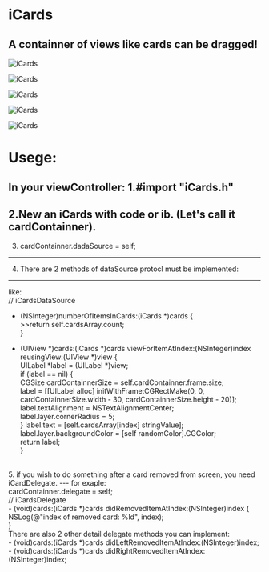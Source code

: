 # iCards
A containner of views like cards can be dragged!
---




![iCards](https://github.com/DingHub/iCards/blob/master/ScreenShort/0.png)

![iCards](https://github.com/DingHub/iCards/blob/master/ScreenShort/1.png)

![iCards](https://github.com/DingHub/iCards/blob/master/ScreenShort/2.png)

![iCards](https://github.com/DingHub/iCards/blob/master/ScreenShort/3.png)

![iCards](https://github.com/DingHub/iCards/blob/master/ScreenShort/4.png)


Usege:
===
In your viewController:
1.#import "iCards.h"
---
2.New an iCards with code or ib. (Let's call it cardContainner).
---
3. cardContainner.dadaSource = self;
---
4. There are 2 methods of dataSource protocl must be implemented:
---
like:<br>
// iCardsDataSource<br>
- (NSInteger)numberOfItemsInCards:(iCards *)cards {<br>
        >>return self.cardsArray.count;<br>
}<br>

- (UIView *)cards:(iCards *)cards viewForItemAtIndex:(NSInteger)index reusingView:(UIView *)view {<br>
        UILabel *label = (UILabel *)view;<br>
        if (label == nil) {<br>
            CGSize cardContainnerSize = self.cardContainner.frame.size;<br>
            label = [[UILabel alloc] initWithFrame:CGRectMake(0, 0, cardContainnerSize.width - 30, cardContainnerSize.height - 20)];<br>
            label.textAlignment = NSTextAlignmentCenter;<br>
            label.layer.cornerRadius = 5;<br>
        }
        label.text = [self.cardsArray[index] stringValue];<br>
        label.layer.backgroundColor = [self randomColor].CGColor;<br>
        return label;<br>
}
<br>
5. if you wish to do something after a card removed from screen, you need iCardDelegate.
---
for exaple:<br>
cardContainner.delegate = self;<br>
// iCardsDelegate<br>
- (void)cards:(iCards *)cards didRemovedItemAtIndex:(NSInteger)index {<br>
        NSLog(@"index of removed card: %ld", index);<br>
}<br>
There are also 2 other detail delegate methods you can implement:<br>
- (void)cards:(iCards *)cards didLeftRemovedItemAtIndex:(NSInteger)index;<br>
- (void)cards:(iCards *)cards didRightRemovedItemAtIndex:(NSInteger)index;<br>



